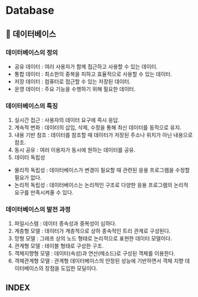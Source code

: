 # Database

## 🌼 데이터베이스

### 데이터베이스의 정의
- 공유 데이터 : 여러 사용자가 함께 접근하고 사용할 수 있는 데이터.</br>
- 통합 데이터 : 최소한의 중복을 피하고 효율적으로 사용할 수 있는 데이터.</br>
- 저장 데이터 : 컴퓨터로 접근할 수 있는 저장된 데이터.</br>
- 운영 데이터 : 주요 기능을 수행하기 위해 필요한 데이터.</br>

### 데이터베이스의 특징
1. 실시간 접근 : 사용자의 데이터 요구에 즉시 응답.</br>
2. 계속적 변화 : 데이터의 삽입, 삭제, 수정을 통해 최신 데이터를 동적으로 유지.</br>
3. 내용 기반 참조 : 데이터를 참조할 때 데이터가 저장된 주소나 위치가 아닌 내용으로 참조.</br>
4. 동시 공유 : 여러 이용자가 동시에 원하는 데이터를 공유.</br>
5. 데이터 독립성</br>
- 물리적 독립성 : 데이터베이스가 변경이 필요할 때 관련된 응용 프로그램을 수정할 필요가 없다.</br>
- 논리적 독립성 : 데이터베이스는 논리적인 구조로 다양한 응용 프로그램의 논리적 요구를 만족시켜줄 수 있다.</br>

### 데이터베이스의 발전 과정
1. 파일시스템 : 데이터 종속성과 중복성이 심하다.</br>
2. 계층형 모델 : 데이터가 계층적으로 상하 종속적인 트리 관계로 구성된다.</br>
3. 망형 모델 : 그래프 상의 노드 형태로 논리적으로 표현한 데이터 모델이다.</br>
4. 관계형 모델 : 테이블 형태로 구성한 구조.</br>
5. 객체지향형 모델 : 데이터(속성)과 연산(메소드)로 구성된 객체를 이용한다.</br>
6. 객체관계형 모델 : 관계형 데이터베이스의 안정된 성능에 기반하면서 객체 지향 데이터베이스의 장점을 도입한 모딜이다.</br>

## INDEX



</br>
